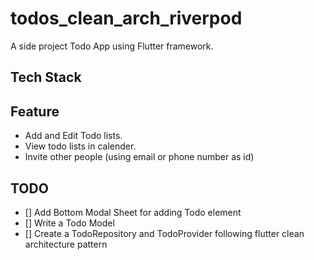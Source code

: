 # todos_clean_arch_riverpod

A side project Todo App using Flutter framework. 

## Tech Stack

## Feature
- Add and Edit Todo lists.
- View todo lists in calender.
- Invite other people (using email or phone number as id)


## TODO
- [] Add Bottom Modal Sheet for adding Todo element
- [] Write a Todo Model
- [] Create a TodoRepository and TodoProvider following flutter clean architecture pattern